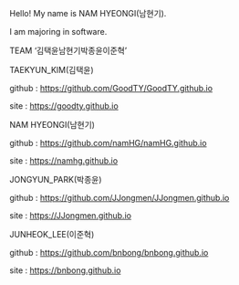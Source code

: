 Hello! My name is NAM HYEONGI(남현기).

I am majoring in software.


TEAM ‘김택윤남현기박종윤이준혁’


TAEKYUN_KIM(김택윤)

github : https://github.com/GoodTY/GoodTY.github.io

site : https://goodty.github.io

NAM HYEONGI(남현기)

github : https://github.com/namHG/namHG.github.io

site : https://namhg.github.io

JONGYUN_PARK(박종윤)

github : https://github.com/JJongmen/JJongmen.github.io

site : https://JJongmen.github.io

JUNHEOK_LEE(이준혁)

github : https://github.com/bnbong/bnbong.github.io

site : https://bnbong.github.io

